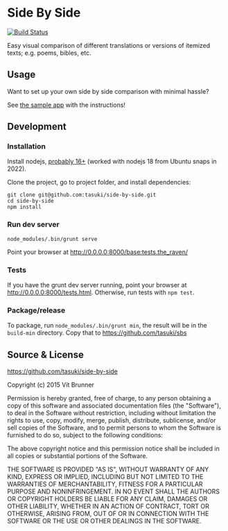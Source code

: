 # Side By Side

[![Build Status](https://travis-ci.org/tasuki/side-by-side.png?branch=master)](https://travis-ci.org/tasuki/side-by-side)

Easy visual comparison of different translations or versions of itemized texts;
e.g. poems, bibles, etc.

## Usage

Want to set up your own side by side comparison with minimal hassle?

See [the sample app](https://github.com/tasuki/sbs) with the instructions!

## Development

### Installation

Install nodejs, [probably 16+][bug] (worked with nodejs 18 from Ubuntu snaps in 2022).

[bug]: https://stackoverflow.com/questions/55921442/how-to-fix-referenceerror-primordials-is-not-defined-in-node-js

Clone the project, go to project folder, and install dependencies:

	git clone git@github.com:tasuki/side-by-side.git
	cd side-by-side
	npm install

### Run dev server

	node_modules/.bin/grunt serve

Point your browser at http://0.0.0.0:8000/base:tests.the_raven/

### Tests

If you have the grunt dev server running, point your browser at
http://0.0.0.0:8000/tests.html. Otherwise, run tests with `npm test`.

### Package/release

To package, run `node_modules/.bin/grunt min`, the result will be in the
`build-min` directory. Copy that to https://github.com/tasuki/sbs

## Source & License

https://github.com/tasuki/side-by-side

Copyright (c) 2015 Vít Brunner

Permission is hereby granted, free of charge, to any person obtaining a copy of
this software and associated documentation files (the "Software"), to deal in
the Software without restriction, including without limitation the rights to
use, copy, modify, merge, publish, distribute, sublicense, and/or sell copies
of the Software, and to permit persons to whom the Software is furnished to do
so, subject to the following conditions:

The above copyright notice and this permission notice shall be included in all
copies or substantial portions of the Software.

THE SOFTWARE IS PROVIDED "AS IS", WITHOUT WARRANTY OF ANY KIND, EXPRESS OR
IMPLIED, INCLUDING BUT NOT LIMITED TO THE WARRANTIES OF MERCHANTABILITY,
FITNESS FOR A PARTICULAR PURPOSE AND NONINFRINGEMENT. IN NO EVENT SHALL THE
AUTHORS OR COPYRIGHT HOLDERS BE LIABLE FOR ANY CLAIM, DAMAGES OR OTHER
LIABILITY, WHETHER IN AN ACTION OF CONTRACT, TORT OR OTHERWISE, ARISING FROM,
OUT OF OR IN CONNECTION WITH THE SOFTWARE OR THE USE OR OTHER DEALINGS IN THE
SOFTWARE.
